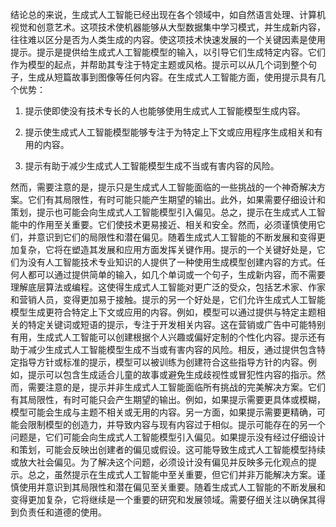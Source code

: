 结论总的来说，生成式人工智能已经出现在各个领域中，如自然语言处理、计算机视觉和创意艺术。这项技术使机器能够从大型数据集中学习模式，并生成新内容，往往难以区分是否为人类生成的内容。使这项技术快速发展的一个关键因素是使用提示。提示是提供给生成式人工智能模型的输入，以引导它们生成特定内容。它们作为模型的起点，并帮助其专注于特定主题或风格。提示可以从几个词到整个句子，生成从短篇故事到图像等任何内容。在生成式人工智能方面，使用提示具有几个优势：

1.  提示使即使没有技术专长的人也能够使用生成式人工智能模型生成内容。

1.  提示使生成式人工智能模型能够专注于为特定上下文或应用程序生成相关和有用的内容。

1.  提示有助于减少生成式人工智能模型生成不当或有害内容的风险。

然而，需要注意的是，提示只是生成式人工智能面临的一些挑战的一个神奇解决方案。它们有其局限性，有时可能只能产生期望的输出。此外，如果需要仔细设计和策划，提示也可能会向生成式人工智能模型引入偏见。总之，提示在生成式人工智能中的作用至关重要。它们使技术更易接近、相关和安全。然而，必须谨慎使用它们，并意识到它们的局限性和潜在偏见。随着生成式人工智能的不断发展和变得更加复杂，它将在塑造其发展和应用方面发挥关键作用。提示的一个关键好处是，它们为没有人工智能技术专业知识的人提供了一种使用生成模型创建内容的方式。任何人都可以通过提供简单的输入，如几个单词或一个句子，生成新内容，而不需要理解底层算法或编程。这使得生成式人工智能对更广泛的受众，包括艺术家、作家和营销人员，变得更加易于接触。提示的另一个好处是，它们允许生成式人工智能模型生成更符合特定上下文或应用的内容。例如，模型可以通过提供与特定主题相关的特定关键词或短语的提示，专注于开发相关内容。这在营销或广告中可能特别有用，生成式人工智能可以创建根据个人兴趣或偏好定制的个性化内容。提示还有助于减少生成式人工智能模型生成不当或有害内容的风险。相反，通过提供包含特定指导方针或标准的提示，模型可以被训练为创建符合这些指导方针的内容。例如，提示可以包含生成适合儿童的故事或避免生成歧视性或冒犯性内容的指示。然而，需要注意的是，提示并非生成式人工智能面临所有挑战的完美解决方案。它们有其局限性，有时可能只会产生期望的输出。例如，如果提示需要更具体或模糊，模型可能会生成与主题不相关或无用的内容。另一方面，如果提示需要更精确，可能会限制模型的创造力，并导致内容与现有内容过于相似。提示可能存在的另一个问题是，它们可能会向生成式人工智能模型引入偏见。如果提示没有经过仔细设计和策划，可能会反映出创建者的偏见或假设。这可能导致生成式人工智能模型持续或放大社会偏见。为了解决这个问题，必须设计没有偏见并反映多元化观点的提示。总之，虽然提示在生成式人工智能中至关重要，但它们并非万能解决方案。谨慎使用并意识到其局限性和潜在偏见至关重要。随着生成式人工智能的不断发展和变得更加复杂，它将继续是一个重要的研究和发展领域。需要仔细关注以确保其得到负责任和道德的使用。
